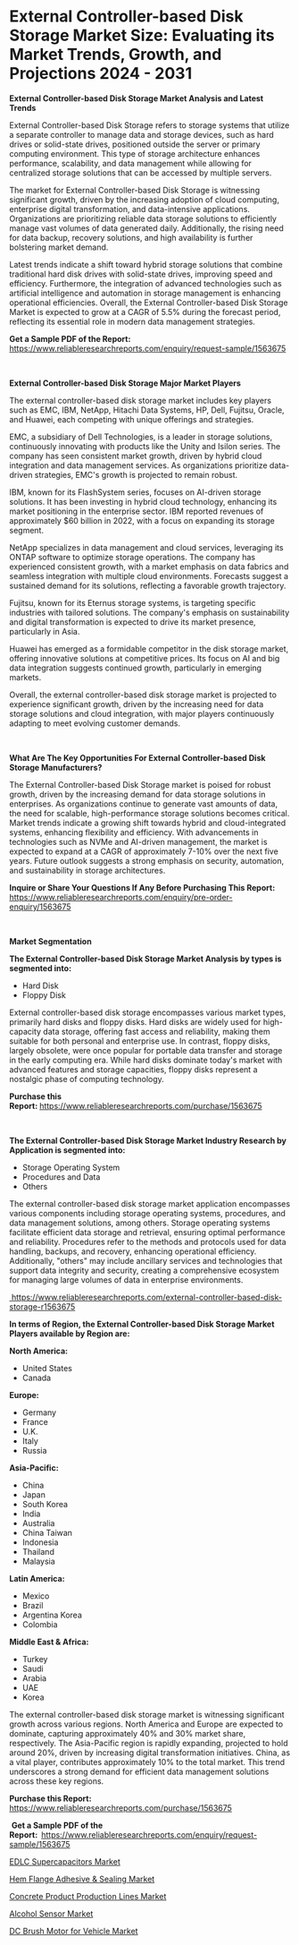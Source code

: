 <p><h1>External Controller-based Disk Storage Market Size: Evaluating its Market Trends, Growth, and Projections 2024 - 2031</h1></p><p><strong>External Controller-based Disk Storage Market Analysis and Latest Trends</strong></p>
<p><p>External Controller-based Disk Storage refers to storage systems that utilize a separate controller to manage data and storage devices, such as hard drives or solid-state drives, positioned outside the server or primary computing environment. This type of storage architecture enhances performance, scalability, and data management while allowing for centralized storage solutions that can be accessed by multiple servers.</p><p>The market for External Controller-based Disk Storage is witnessing significant growth, driven by the increasing adoption of cloud computing, enterprise digital transformation, and data-intensive applications. Organizations are prioritizing reliable data storage solutions to efficiently manage vast volumes of data generated daily. Additionally, the rising need for data backup, recovery solutions, and high availability is further bolstering market demand.</p><p>Latest trends indicate a shift toward hybrid storage solutions that combine traditional hard disk drives with solid-state drives, improving speed and efficiency. Furthermore, the integration of advanced technologies such as artificial intelligence and automation in storage management is enhancing operational efficiencies. Overall, the External Controller-based Disk Storage Market is expected to grow at a CAGR of 5.5% during the forecast period, reflecting its essential role in modern data management strategies.</p></p>
<p><strong>Get a Sample PDF of the Report:&nbsp;</strong> <a href="https://www.reliableresearchreports.com/enquiry/request-sample/1563675?utm_campaign=13&utm_medium=2&utm_source=Github&utm_content=ia&utm_term=29102024&utm_id=external-controller-based-disk-storage">https://www.reliableresearchreports.com/enquiry/request-sample/1563675</a></p>
<p>&nbsp;</p>
<p><strong>External Controller-based Disk Storage Major Market Players</strong></p>
<p><p>The external controller-based disk storage market includes key players such as EMC, IBM, NetApp, Hitachi Data Systems, HP, Dell, Fujitsu, Oracle, and Huawei, each competing with unique offerings and strategies.</p><p>EMC, a subsidiary of Dell Technologies, is a leader in storage solutions, continuously innovating with products like the Unity and Isilon series. The company has seen consistent market growth, driven by hybrid cloud integration and data management services. As organizations prioritize data-driven strategies, EMC's growth is projected to remain robust.</p><p>IBM, known for its FlashSystem series, focuses on AI-driven storage solutions. It has been investing in hybrid cloud technology, enhancing its market positioning in the enterprise sector. IBM reported revenues of approximately $60 billion in 2022, with a focus on expanding its storage segment.</p><p>NetApp specializes in data management and cloud services, leveraging its ONTAP software to optimize storage operations. The company has experienced consistent growth, with a market emphasis on data fabrics and seamless integration with multiple cloud environments. Forecasts suggest a sustained demand for its solutions, reflecting a favorable growth trajectory.</p><p>Fujitsu, known for its Eternus storage systems, is targeting specific industries with tailored solutions. The company's emphasis on sustainability and digital transformation is expected to drive its market presence, particularly in Asia.</p><p>Huawei has emerged as a formidable competitor in the disk storage market, offering innovative solutions at competitive prices. Its focus on AI and big data integration suggests continued growth, particularly in emerging markets.</p><p>Overall, the external controller-based disk storage market is projected to experience significant growth, driven by the increasing need for data storage solutions and cloud integration, with major players continuously adapting to meet evolving customer demands.</p></p>
<p>&nbsp;</p>
<p><strong>What Are The Key Opportunities For External Controller-based Disk Storage Manufacturers?</strong></p>
<p><p>The External Controller-based Disk Storage market is poised for robust growth, driven by the increasing demand for data storage solutions in enterprises. As organizations continue to generate vast amounts of data, the need for scalable, high-performance storage solutions becomes critical. Market trends indicate a growing shift towards hybrid and cloud-integrated systems, enhancing flexibility and efficiency. With advancements in technologies such as NVMe and AI-driven management, the market is expected to expand at a CAGR of approximately 7-10% over the next five years. Future outlook suggests a strong emphasis on security, automation, and sustainability in storage architectures.</p></p>
<p><strong>Inquire or Share Your Questions If Any Before Purchasing This Report:</strong> <a href="https://www.reliableresearchreports.com/enquiry/pre-order-enquiry/1563675?utm_campaign=13&utm_medium=2&utm_source=Github&utm_content=ia&utm_term=29102024&utm_id=external-controller-based-disk-storage">https://www.reliableresearchreports.com/enquiry/pre-order-enquiry/1563675</a></p>
<p>&nbsp;</p>
<p><strong>Market Segmentation</strong></p>
<p><strong>The External Controller-based Disk Storage Market Analysis by types is segmented into:</strong></p>
<p><ul><li>Hard Disk</li><li>Floppy Disk</li></ul></p>
<p><p>External controller-based disk storage encompasses various market types, primarily hard disks and floppy disks. Hard disks are widely used for high-capacity data storage, offering fast access and reliability, making them suitable for both personal and enterprise use. In contrast, floppy disks, largely obsolete, were once popular for portable data transfer and storage in the early computing era. While hard disks dominate today's market with advanced features and storage capacities, floppy disks represent a nostalgic phase of computing technology.</p></p>
<p><strong>Purchase this Report:&nbsp;</strong><a href="https://www.reliableresearchreports.com/purchase/1563675?utm_campaign=13&utm_medium=2&utm_source=Github&utm_content=ia&utm_term=29102024&utm_id=external-controller-based-disk-storage">https://www.reliableresearchreports.com/purchase/1563675</a></p>
<p>&nbsp;</p>
<p><strong>The External Controller-based Disk Storage Market Industry Research by Application is segmented into:</strong></p>
<p><ul><li>Storage Operating System</li><li>Procedures and Data</li><li>Others</li></ul></p>
<p><p>The external controller-based disk storage market application encompasses various components including storage operating systems, procedures, and data management solutions, among others. Storage operating systems facilitate efficient data storage and retrieval, ensuring optimal performance and reliability. Procedures refer to the methods and protocols used for data handling, backups, and recovery, enhancing operational efficiency. Additionally, "others" may include ancillary services and technologies that support data integrity and security, creating a comprehensive ecosystem for managing large volumes of data in enterprise environments.</p></p>
<p><a href="https://www.reliableresearchreports.com/external-controller-based-disk-storage-r1563675?utm_campaign=13&utm_medium=2&utm_source=Github&utm_content=ia&utm_term=29102024&utm_id=external-controller-based-disk-storage">&nbsp;https://www.reliableresearchreports.com/external-controller-based-disk-storage-r1563675</a></p>
<p><strong>In terms of Region, the External Controller-based Disk Storage Market Players available by Region are:</strong></p>
<p>
    <p> <strong> North America: </strong>
        <ul>
            <li>United States</li>
            <li>Canada</li>
        </ul>
        </p> 
    <p> <strong> Europe: </strong>
        <ul>
            <li>Germany</li>
            <li>France</li>
            <li>U.K.</li>
            <li>Italy</li>
            <li>Russia</li>
        </ul>
        </p> 
    <p> <strong> Asia-Pacific: </strong>
        <ul>
            <li>China</li>
            <li>Japan</li>
            <li>South Korea</li>
            <li>India</li>
            <li>Australia</li>
            <li>China Taiwan</li>
            <li>Indonesia</li>
            <li>Thailand</li>
            <li>Malaysia</li>
        </ul>
        </p> 
    <p> <strong> Latin America: </strong>
        <ul>
            <li>Mexico</li>
            <li>Brazil</li>
            <li>Argentina Korea</li>
            <li>Colombia</li>
        </ul>
        </p> 
    <p> <strong> Middle East & Africa: </strong>
        <ul>
            <li>Turkey</li>
            <li>Saudi</li>
            <li>Arabia</li>
            <li>UAE</li>
            <li>Korea</li>
        </ul>
    </p>
    </p>
<p><p>The external controller-based disk storage market is witnessing significant growth across various regions. North America and Europe are expected to dominate, capturing approximately 40% and 30% market share, respectively. The Asia-Pacific region is rapidly expanding, projected to hold around 20%, driven by increasing digital transformation initiatives. China, as a vital player, contributes approximately 10% to the total market. This trend underscores a strong demand for efficient data management solutions across these key regions.</p></p>
<p><strong>Purchase this Report: </strong><a href="https://www.reliableresearchreports.com/purchase/1563675?utm_campaign=13&utm_medium=2&utm_source=Github&utm_content=ia&utm_term=29102024&utm_id=external-controller-based-disk-storage">https://www.reliableresearchreports.com/purchase/1563675</a></p>
<p>&nbsp;<strong>Get a Sample PDF of the Report:&nbsp;&nbsp;</strong><a href="https://www.reliableresearchreports.com/enquiry/request-sample/1563675?utm_campaign=13&utm_medium=2&utm_source=Github&utm_content=ia&utm_term=29102024&utm_id=external-controller-based-disk-storage">https://www.reliableresearchreports.com/enquiry/request-sample/1563675</a></p>
<p><strong></strong></p>
<p><p><a href="https://www.linkedin.com/pulse/global-edlc-supercapacitors-market-trends-insights-4xrnc?utm_campaign=13&utm_medium=2&utm_source=Github&utm_content=ia&utm_term=29102024&utm_id=external-controller-based-disk-storage">EDLC Supercapacitors Market</a></p><p><a href="https://github.com/pinesamshigoz/Market-Research-Report-List-1/blob/main/hem-flange-adhesive-sealing-market.md?utm_campaign=13&utm_medium=2&utm_source=Github&utm_content=ia&utm_term=29102024&utm_id=external-controller-based-disk-storage">Hem Flange Adhesive & Sealing Market</a></p><p><a href="https://issuu.com/reportprime-2/docs/concrete-product-production-lines-m_bac9d917da64e2?utm_campaign=13&utm_medium=2&utm_source=Github&utm_content=ia&utm_term=29102024&utm_id=external-controller-based-disk-storage">Concrete Product Production Lines Market</a></p><p><a href="https://www.linkedin.com/pulse/alcohol-sensor-market-industry-landscape-growth-trajectories-tokqc?utm_campaign=13&utm_medium=2&utm_source=Github&utm_content=ia&utm_term=29102024&utm_id=external-controller-based-disk-storage">Alcohol Sensor Market</a></p><p><a href="https://issuu.com/reportprime-2/docs/dc-brush-motor-for-vehicle-market-s_54ac000d8a335a?utm_campaign=13&utm_medium=2&utm_source=Github&utm_content=ia&utm_term=29102024&utm_id=external-controller-based-disk-storage">DC Brush Motor for Vehicle Market</a></p></p>